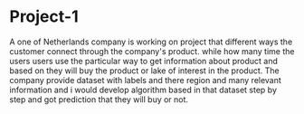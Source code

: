 # Project-1
A  one of Netherlands company is working on project that different ways the customer connect through the company's product.
while how many time the users users use the particular way to get information about product and based on they will buy the product 
or lake of interest in the product. The company provide dataset with labels and there region and many relevant information and i would develop 
algorithm based in that dataset step by step and got prediction that they will buy or not.
